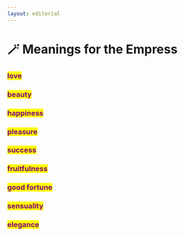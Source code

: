```yaml
---
layout: editorial
---
```


# 🪄 Meanings for the Empress

### <mark style="color:purple;">love</mark>

### <mark style="color:purple;">beauty</mark>

### <mark style="color:purple;">happiness</mark>

### <mark style="color:purple;">pleasure</mark>

### <mark style="color:purple;">success</mark>

### <mark style="color:purple;">fruitfulness</mark>

### <mark style="color:purple;">good fortune</mark>

### <mark style="color:purple;">sensuality</mark>

### <mark style="color:purple;">elegance</mark>
